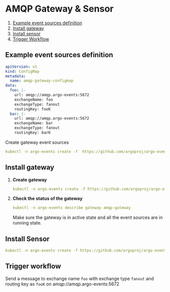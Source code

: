# AMQP Gateway & Sensor

1. [Example event sources definition](#example-event-sources-definition)
2. [Install gateway](#install-gateway)
3. [Install sensor](#install-sensor)
4. [Trigger Workflow](#trigger-workflow)

## Example event sources definition
```yaml
apiVersion: v1
kind: ConfigMap
metadata:
  name: amqp-gateway-configmap
data:
  foo: |-
    url: amqp://amqp.argo-events:5672
    exchangeName: foo
    exchangeType: fanout
    routingKey: fooK
  bar: |-
    url: amqp://amqp.argo-events:5672
    exchangeName: bar
    exchangeType: fanout
    routingKey: barK
```

Create gateway event sources

```yaml
kubectl -n argo-events create -f  https://github.com/argoproj/argo-events/blob/master/examples/gateways/amqp-gateway-configmap.yaml
```

## Install gateway
1. **Create gateway**

    ```yaml
    kubectl -n argo-events create -f https://github.com/argoproj/argo-events/blob/master/examples/gateways/amqp.yaml
    ```

2. **Check the status of the gateway**
    
    ```yaml
    kubectl -n argo-events describe gateway amqp-gateway
    ```
    
   Make sure the gateway is in active state and all the event sources are in running state.
   
## Install Sensor
```yaml
kubectl -n argo-events create -f https://github.com/argoproj/argo-events/blob/master/examples/sensors/amqp.yaml
```

## Trigger workflow
Send a message to exchange name `foo` with exchange type `fanout` and routing key as `fooK` on amqp://amqp.argo-events:5672
